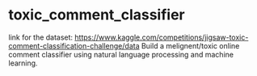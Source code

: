 # toxic_comment_classifier
link for the dataset: https://www.kaggle.com/competitions/jigsaw-toxic-comment-classification-challenge/data
Build a melignent/toxic online comment classifier using natural language processing and machine learning.
